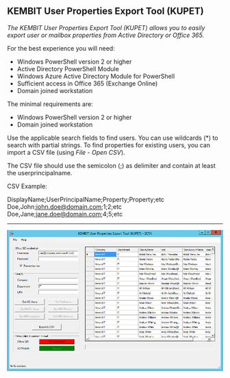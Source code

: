 ﻿## KEMBIT User Properties Export Tool (KUPET)

_The KEMBIT User Properties Export Tool (KUPET) allows you to easily export user or mailbox properties from Active Directory or Office 365._

For the best experience you will need:
- Windows PowerShell version 2 or higher
- Active Directory PowerShell Module
- Windows Azure Active Directory Module for PowerShell
- Sufficient access in Office 365 (Exchange Online)
- Domain joined workstation

The minimal requirements are:
- Windows PowerShell version 2 or higher
- Domain joined workstation

Use the applicable search fields to find users. You can use wildcards (*) to search with partial strings.
To find properties for existing users, you can import a CSV file (using _File - Open CSV_). 

The CSV file should use the semicolon (;) as delimiter and contain at least the userprincipalname.

CSV Example:

DisplayName;UserPrincipalName;Property;Property;etc<br>
Doe,John;john.doe@domain.com;1;2;etc<br>
Doe,Jane;jane.doe@domain.com;4;5;etc<br>
***

![Sample](https://github.com/ahatting/KUPET/blob/master/Sample1.png "KUPET")
